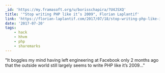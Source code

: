 ```yaml
---
_id: 'https://my.framasoft.org/u/borisschapira/?U4JSXQ'
title: '"Stop writing PHP like it’s 2009", Florian Laplantif'
link: 'https://florian-laplantif.com/2017/07/18/stop-writing-php-like-its-2009/'
date: '2017-07-20'
tags:
    - hack
    - hhvm
    - php
    - sharemarks
---
```


<div class="markdown"><p>&quot;It boggles my mind having left engineering at Facebook only 2 months ago that the outside world still largely seems to write PHP like it’s 2009…&quot;
</p></div>
